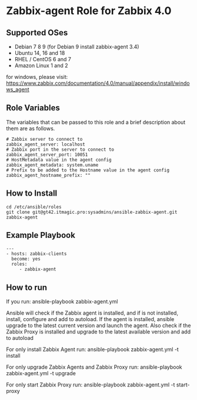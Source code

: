 Zabbix-agent Role for Zabbix 4.0
=================

Supported OSes
--------------
- Debian 7 8 9 (for Debian 9 install zabbix-agent 3.4)
- Ubuntu 14, 16 and 18
- RHEL / CentOS 6 and 7
- Amazon Linux 1 and 2

for windows, please visit: https://www.zabbix.com/documentation/4.0/manual/appendix/install/windows_agent  

Role Variables
--------------

The variables that can be passed to this role and a brief description about them are as follows.

	# Zabbix server to connect to
	zabbix_agent_server: localhost
	# Zabbix port in the server to connect to
	zabbix_agent_server_port: 10051
	# HostMetadata value in the agent config
	zabbix_agent_metadata: system.uname
	# Prefix to be added to the Hostname value in the agent config
	zabbix_agent_hostname_prefix: ""

How to Install
--------------

```
cd /etc/ansible/roles
git clone git@gt42.itmagic.pro:sysadmins/ansible-zabbix-agent.git zabbix-agent 
```

Example Playbook
----------------

```
---
- hosts: zabbix-clients
  become: yes
  roles:
     - zabbix-agent
```

How to run
----------
If you run:
ansible-playbook zabbix-agent.yml

Ansible will check if the Zabbix agent is installed, 
and if is not installed, install, configure and add to autoload.
If the agent is installed, ansible upgrade to the latest current version and launch the agent.
Also check if the Zabbix Proxy is installed and upgrade to the latest available version and add to autoload
 
For only install Zabbix Agent run:
ansible-playbook zabbix-agent.yml -t install

For only upgrade Zabbix Agents and Zabbix Proxy run:
ansible-playbook zabbix-agent.yml -t upgrade

For only start Zabbix Proxy run:
ansible-playbook zabbix-agent.yml -t start-proxy

```
